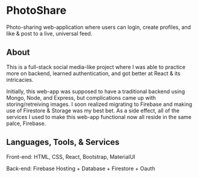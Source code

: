 # PhotoShare

Photo-sharing web-application where users can login, create profiles, and like & post to a live, universal feed. 


## About

This is a full-stack social media-like project where I was able to practice more on backend, learned authentication, and got better at React & its intricacies. 

Initially, this web-app was supposed to have a traditional backend using Mongo, Node, and Express, but complications came up with storing/retreiving images. I soon realized migrating to Firebase and making use of Firestore & Storage was my best bet. As a side effect, all of the services I used to make this web-app functional now all reside in the same palce, Firebase. 


## Languages, Tools, & Services

Front-end: HTML, CSS, React, Bootstrap, MaterialUI

Back-end: Firebase Hosting + Database + Firestore + Oauth

